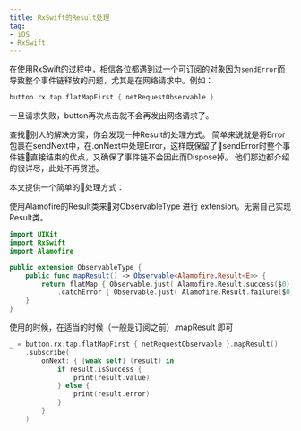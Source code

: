 ```yaml
---
title: RxSwift的Result处理
tag:
- iOS
- RxSwift
---
```


在使用RxSwift的过程中，相信各位都遇到过一个可订阅的对象因为`sendError`而导致整个事件链释放的问题，尤其是在网络请求中。例如：
```Swift
button.rx.tap.flatMapFirst { netRequestObservable }
```
一旦请求失败，button再次点击就不会再发出网络请求了。

查找别人的解决方案，你会发现一种Result的处理方式。
简单来说就是将Error包裹在sendNext中，在.onNext中处理Error，这样既保留了sendError时整个事件链直接结束的优点，又确保了事件链不会因此而Dispose掉。
他们那边都介绍的很详尽，此处不再赘述。

本文提供一个简单的处理方式：

使用Alamofire的Result类来对ObservableType 进行 extension。无需自己实现Result类。

```Swift
import UIKit
import RxSwift
import Alamofire

public extension ObservableType {
    public func mapResult() -> Observable<Alamofire.Result<E>> {
        return flatMap { Observable.just( Alamofire.Result.success($0)) }
            .catchError { Observable.just( Alamofire.Result.failure($0)) }
    }
}

```

使用的时候，在适当的时候（一般是订阅之前）.mapResult 即可
```Swift
_ = button.rx.tap.flatMapFirst { netRequestObservable }.mapResult()
    .subscribe(
        onNext: { [weak self] (result) in
            if result.isSuccess {
                print(result.value)
            } else {
                print(result.error)
            }
        }
    )
```

